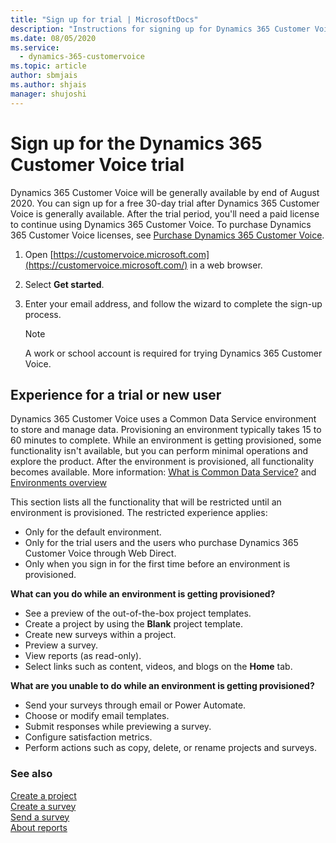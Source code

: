 ```yaml
---
title: "Sign up for trial | MicrosoftDocs"
description: "Instructions for signing up for Dynamics 365 Customer Voice trial."
ms.date: 08/05/2020
ms.service: 
  - dynamics-365-customervoice
ms.topic: article
author: sbmjais
ms.author: shjais
manager: shujoshi
---
```


# Sign up for the Dynamics 365 Customer Voice trial

Dynamics 365 Customer Voice will be generally available by end of August 2020. You can sign up for a free 30-day trial after Dynamics 365 Customer Voice is generally available. After the trial period, you'll need a paid license to continue using Dynamics 365 Customer Voice. To purchase Dynamics 365 Customer Voice licenses, see [Purchase Dynamics 365 Customer Voice](purchase.md).

1. Open [https://customervoice.microsoft.com](https://customervoice.microsoft.com/) in a web browser.

2. Select **Get started**.

3. Enter your email address, and follow the wizard to complete the sign-up process.

   > [!NOTE]
   > A work or school account is required for trying Dynamics 365 Customer Voice.

## Experience for a trial or new user

Dynamics 365 Customer Voice uses a Common Data Service environment to store and manage data. Provisioning an environment typically takes 15 to 60 minutes to complete. While an environment is getting provisioned, some functionality isn't available, but you can perform minimal operations and explore the product. After the environment is provisioned, all functionality becomes available. More information: [What is Common Data Service?](https://docs.microsoft.com/powerapps/maker/common-data-service/data-platform-intro) and [Environments overview](https://docs.microsoft.com/power-platform/admin/environments-overview)

This section lists all the functionality that will be restricted until an environment is provisioned. The restricted experience applies:

- Only for the default environment.
- Only for the trial users and the users who purchase Dynamics 365 Customer Voice through Web Direct.
- Only when you sign in for the first time before an environment is provisioned.

**What can you do while an environment is getting provisioned?**

- See a preview of the out-of-the-box project templates.
- Create a project by using the **Blank** project template.
- Create new surveys within a project.
- Preview a survey.
- View reports (as read-only).
- Select links such as content, videos, and blogs on the **Home** tab.

**What are you unable to do while an environment is getting provisioned?**

- Send your surveys through email or Power Automate.
- Choose or modify email templates.
- Submit responses while previewing a survey.
- Configure satisfaction metrics.
- Perform actions such as copy, delete, or rename projects and surveys.

### See also

[Create a project](create-project.md)<br>
[Create a survey](create-survey.md)<br>
[Send a survey](send-survey.md)<br>
[About reports](about-reports.md)
